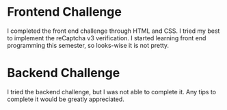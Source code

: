 # Frontend Challenge

I completed the front end challenge through HTML and CSS. I tried my best to implement the reCaptcha v3 verification. I started learning front end programming this semester, so looks-wise it is not pretty. 

# Backend Challenge

I tried the backend challenge, but I was not able to complete it. Any tips to complete it would be greatly appreciated.
